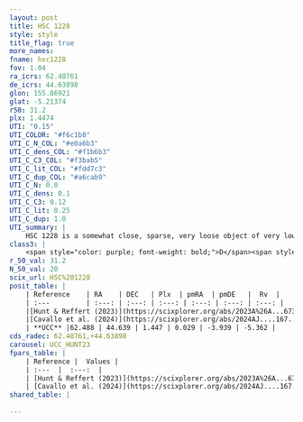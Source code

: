 ```yaml
---
layout: post
title: HSC 1228
style: style
title_flag: true
more_names: 
fname: hsc1228
fov: 1.04
ra_icrs: 62.48761
de_icrs: 44.63898
glon: 155.86921
glat: -5.21374
r50: 31.2
plx: 1.4474
UTI: "0.15"
UTI_COLOR: "#f6c1b8"
UTI_C_N_COL: "#e0a6b3"
UTI_C_dens_COL: "#f1b6b3"
UTI_C_C3_COL: "#f3bab5"
UTI_C_lit_COL: "#fdd7c3"
UTI_C_dup_COL: "#a6cab9"
UTI_C_N: 0.0
UTI_C_dens: 0.1
UTI_C_C3: 0.12
UTI_C_lit: 0.25
UTI_C_dup: 1.0
UTI_summary: |
    HSC 1228 is a somewhat close, sparse, very loose object of very low C3 quality. It was recently reported in the literature.<br><br><span style="color: #99180f; font-weight: bold;">Warning: </span>contains less than 25 stars with <i>P>0.5</i> estimated.
class3: |
    <span style="color: purple; font-weight: bold;">D</span><span style="color: red; font-weight: bold;">C</span>
r_50_val: 31.2
N_50_val: 20
scix_url: HSC%201228
posit_table: |
    | Reference    | RA    | DEC   | Plx  | pmRA  | pmDE   |  Rv  |
    | :---         | :---: | :---: | :---: | :---: | :---: | :---: |
    |[Hunt & Reffert (2023)](https://scixplorer.org/abs/2023A%26A...673A.114H) | 62.51 | 44.649 | 1.441 | 0.012 | -3.979 | -1.0 |
    |[Cavallo et al. (2024)](https://scixplorer.org/abs/2024AJ....167...12C) | 62.537 | 44.49 | 1.443 | -- | -- | -- |
    | **UCC** |62.488 | 44.639 | 1.447 | 0.029 | -3.939 | -5.362 | 
cds_radec: 62.48761,+44.63898
carousel: UCC_HUNT23
fpars_table: |
    | Reference |  Values |
    | :---  |  :---:  |
    | [Hunt & Reffert (2023)](https://scixplorer.org/abs/2023A%26A...673A.114H) | `AV50=1.24, diffAV50=0.705, MOD50=9.111, logAge50=8.259` |
    | [Cavallo et al. (2024)](https://scixplorer.org/abs/2024AJ....167...12C) | `AV50=1.2, dMod50=9.17, logAge50=7.63, [Fe/H]50=0.32` |
shared_table: |
    
---
```

